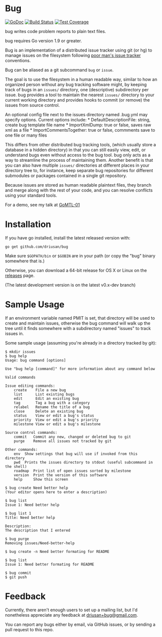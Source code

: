 # Bug

[![GoDoc](https://godoc.org/github.com/driusan/bug?status.svg)](https://godoc.org/github.com/driusan/bug) [![Build Status](https://travis-ci.org/driusan/bug.svg?branch=master)](https://travis-ci.org/driusan/bug) [![Test Coverage](https://codecov.io/gh/driusan/bug/branch/master/graphs/badge.svg)](https://codecov.io/gh/driusan/bug)

bug writes code problem reports to plain text files.

bug requires Go version 1.9 or greater.

Bug is an implementation of a distributed issue tracker using
git (or hg) to manage issues on the filesystem following [poor man's
issue tracker](https://github.com/driusan/PoormanIssueTracker) conventions.

Bug can be aliased as a git subcommand `bug` or `issue`. 

The goal is to use the filesystem in a human readable way, similar to
how an organized person without any bug tracking software might, 
by keeping track of bugs in an `issues/` directory, one (descriptive)
subdirectory per issue. bug provides a tool to maintain the nearest 
`issues/` directory to your current working directory and provides hooks 
to commit (or remove) the issues from source control.

An optional config file next to the issues directory named .bug.yml may
specify options. Current options include:
    * DefaultDescriptionFile: string,
          create bug template file name
    * ImportXmlDump: true or false, 
          saves raw xml as a file
    * ImportCommentsTogether: true or false,
          commments save to one file or many files

This differs from other distributed bug tracking tools, (which usually 
store a database in a hidden directory) in that you can still easily 
view, edit, or understand bugs even without access to the bug tool. bug
only acts as a way to streamline the process of maintaining them. Another 
benefit is that you can also have multiple `issues/` directories at 
different places in your directory tree to, for instance, keep separate 
bug repositories for different submodules or packages contained in a 
single git repository.

Because issues are stored as human readable plaintext files, they branch
and merge along with the rest of your code, and you can resolve conflicts 
using your standard tools.

For a demo, see my talk at [GoMTL-01](https://www.youtube.com/watch?v=ysgMlGHtDMo)
# Installation
If you have go installed, install the latest released version with:

`go get github.com/driusan/bug`

Make sure `$GOPATH/bin` or `$GOBIN` are in your path (or copy
the "bug" binary somewhere that is.)

Otherwise, you can download a 64-bit release for OS X or Linux on the 
[releases](https://github.com/driusan/bug/releases/) page.

(The latest development version is on the latest v0.x-dev branch)

# Sample Usage

If an environment variable named PMIT is set, that directory will be
used to create and maintain issues, otherwise the bug command will
walk up the tree until it finds somewhere with a subdirectory named
"issues" to track issues in.

Some sample usage (assuming you're already in a directory tracked by
git):

```
$ mkdir issues
$ bug help
Usage: bug command [options]

Use "bug help [command]" for more information about any command below

Valid commands

Issue editing commands:
	create	  File a new bug
	list	  List existing bugs
	edit	  Edit an existing bug
	tag	      Tag a bug with a category
	relabel	  Rename the title of a bug
	close	  Delete an existing bug
	status	  View or edit a bug's status
	priority  View or edit a bug's priority
	milestone View or edit a bug's milestone

Source control commands:
	commit	 Commit any new, changed or deleted bug to git
	purge	 Remove all issues not tracked by git

Other commands:
	env	 Show settings that bug will use if invoked from this directory
	pwd	 Prints the issues directory to stdout (useful subcommand in the shell)
	roadmap	 Print list of open issues sorted by milestone
	version	 Print the version of this software
	help	 Show this screen

$ bug create Need better help
(Your editor opens here to enter a description)

$ bug list
Issue 1: Need better help

$ bug list 1
Title: Need better help

Description:
The description that I entered

$ bug purge
Removing issues/Need-better-help

$ bug create -n Need better formating for README

$ bug list
Issue 1: Need better formating for README

$ bug commit
$ git push
```

# Feedback

Currently, there aren't enough users to set up a mailing list, but 
I'd nonetheless appreciate any feedback at driusan+bug@gmail.com. 

You can report any bugs either by email, via GitHub issues, or by sending
a pull request to this repo.
